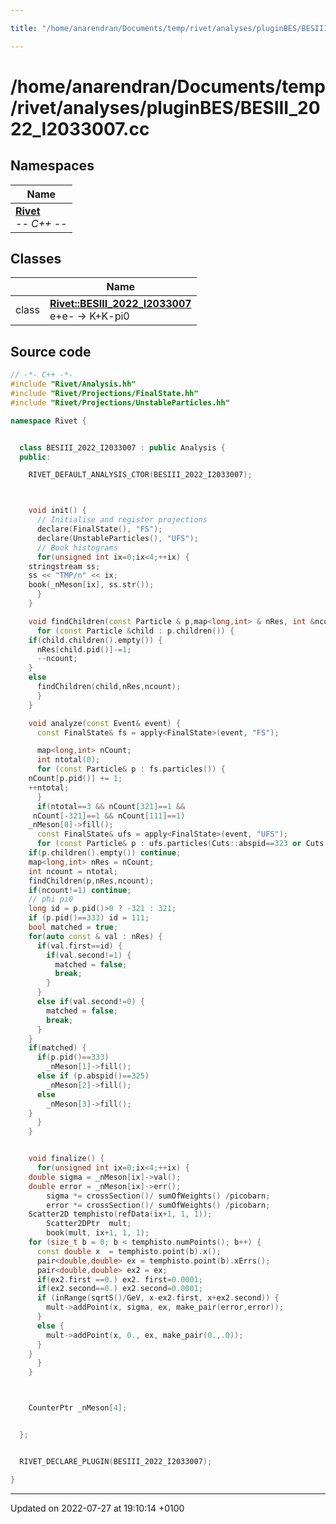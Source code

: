 ```yaml
---

title: "/home/anarendran/Documents/temp/rivet/analyses/pluginBES/BESIII_2022_I2033007.cc"

---
```


# /home/anarendran/Documents/temp/rivet/analyses/pluginBES/BESIII_2022_I2033007.cc



## Namespaces

| Name           |
| -------------- |
| **[Rivet](http://example.org/namespaces/namespacerivet/)** <br>-*- C++ -*-  |

## Classes

|                | Name           |
| -------------- | -------------- |
| class | **[Rivet::BESIII_2022_I2033007](http://example.org/classes/classrivet_1_1besiii__2022__i2033007/)** <br>e+e- -> K+K-pi0  |




## Source code

```cpp
// -*- C++ -*-
#include "Rivet/Analysis.hh"
#include "Rivet/Projections/FinalState.hh"
#include "Rivet/Projections/UnstableParticles.hh"

namespace Rivet {


  class BESIII_2022_I2033007 : public Analysis {
  public:

    RIVET_DEFAULT_ANALYSIS_CTOR(BESIII_2022_I2033007);



    void init() {
      // Initialise and register projections
      declare(FinalState(), "FS");
      declare(UnstableParticles(), "UFS");
      // Book histograms
      for(unsigned int ix=0;ix<4;++ix) {
    stringstream ss;
    ss << "TMP/n" << ix;
    book(_nMeson[ix], ss.str());
      }
    }

    void findChildren(const Particle & p,map<long,int> & nRes, int &ncount) {
      for (const Particle &child : p.children()) {
    if(child.children().empty()) {
      nRes[child.pid()]-=1;
      --ncount;
    }
    else
      findChildren(child,nRes,ncount);
      }
    }

    void analyze(const Event& event) {
      const FinalState& fs = apply<FinalState>(event, "FS");

      map<long,int> nCount;
      int ntotal(0);
      for (const Particle& p : fs.particles()) {
    nCount[p.pid()] += 1;
    ++ntotal;
      }
      if(ntotal==3 && nCount[321]==1 &&
     nCount[-321]==1 && nCount[111]==1)
    _nMeson[0]->fill();
      const FinalState& ufs = apply<FinalState>(event, "UFS");
      for (const Particle& p : ufs.particles(Cuts::abspid==323 or Cuts::abspid==325 or Cuts::pid==333)) {
    if(p.children().empty()) continue;
    map<long,int> nRes = nCount;
    int ncount = ntotal;
    findChildren(p,nRes,ncount);
    if(ncount!=1) continue;
    // phi pi0
    long id = p.pid()>0 ? -321 : 321;
    if (p.pid()==333) id = 111;
    bool matched = true;
    for(auto const & val : nRes) {
      if(val.first==id) {
        if(val.second!=1) {
          matched = false;
          break;
        }
      }
      else if(val.second!=0) {
        matched = false;
        break;
      }
    }
    if(matched) {
      if(p.pid()==333)
        _nMeson[1]->fill();
      else if (p.abspid()==325)
        _nMeson[2]->fill();
      else
        _nMeson[3]->fill();
    }
      }
    }


    void finalize() {
      for(unsigned int ix=0;ix<4;++ix) {
    double sigma = _nMeson[ix]->val();
    double error = _nMeson[ix]->err();
        sigma *= crossSection()/ sumOfWeights() /picobarn;
        error *= crossSection()/ sumOfWeights() /picobarn; 
    Scatter2D temphisto(refData(ix+1, 1, 1));
        Scatter2DPtr  mult;
        book(mult, ix+1, 1, 1);
    for (size_t b = 0; b < temphisto.numPoints(); b++) {
      const double x  = temphisto.point(b).x();
      pair<double,double> ex = temphisto.point(b).xErrs();
      pair<double,double> ex2 = ex;
      if(ex2.first ==0.) ex2. first=0.0001;
      if(ex2.second==0.) ex2.second=0.0001;
      if (inRange(sqrtS()/GeV, x-ex2.first, x+ex2.second)) {
        mult->addPoint(x, sigma, ex, make_pair(error,error));
      }
      else {
        mult->addPoint(x, 0., ex, make_pair(0.,.0));
      }
    }
      }
    }



    CounterPtr _nMeson[4];


  };


  RIVET_DECLARE_PLUGIN(BESIII_2022_I2033007);

}
```


-------------------------------

Updated on 2022-07-27 at 19:10:14 +0100
